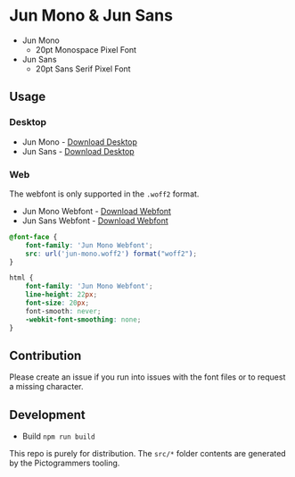 # Jun Mono & Jun Sans

- Jun Mono
  - 20pt Monospace Pixel Font
- Jun Sans
  - 20pt Sans Serif Pixel Font

## Usage

### Desktop

- Jun Mono - [Download Desktop](./JunMono.otf)
- Jun Sans - [Download Desktop](./JunSans.otf)

### Web

The webfont is only supported in the `.woff2` format.

- Jun Mono Webfont - [Download Webfont](./web/jun-mono.woff2)
- Jun Sans Webfont - [Download Webfont](./web/jun-sans.woff2)

```css
@font-face {
    font-family: 'Jun Mono Webfont';
    src: url('jun-mono.woff2') format("woff2");
}

html {
    font-family: 'Jun Mono Webfont';
    line-height: 22px;
    font-size: 20px;
    font-smooth: never;
    -webkit-font-smoothing: none;
}
```

## Contribution

Please create an issue if you run into issues with the font files or to request a missing character.

## Development

- Build `npm run build`

This repo is purely for distribution. The `src/*` folder contents are generated by the Pictogrammers tooling.
